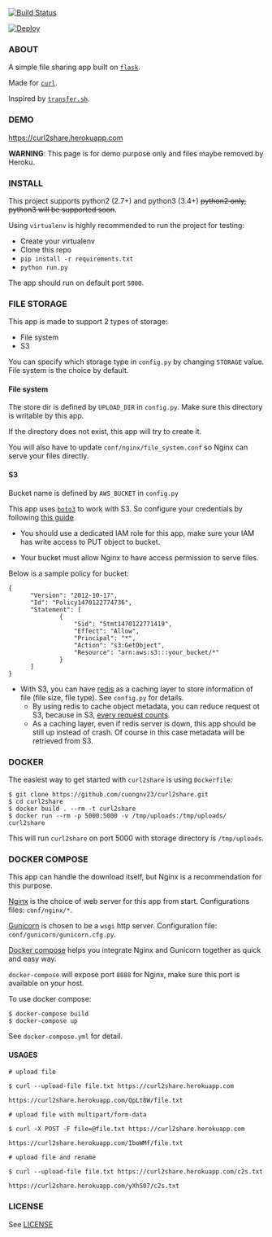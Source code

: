 [![Build Status](https://travis-ci.org/cuongnv23/curl2share.svg?branch=master)](https://travis-ci.org/cuongnv23/curl2share)

[![Deploy](https://www.herokucdn.com/deploy/button.svg)](https://heroku.com/deploy?template=https://github.com/cuongnv23/curl2share)

### ABOUT

A simple file sharing app built on [`flask`](https://github.com/pallets/flask).

Made for [`curl`](https://curl.haxx.se/).

Inspired by [`transfer.sh`](https://github.com/dutchcoders/transfer.sh/).

### DEMO

https://curl2share.herokuapp.com

**WARNING**: This page is for demo purpose only and files maybe removed by Heroku.

### INSTALL

This project supports python2 (2.7+) and python3 (3.4+) ~~python2 only, python3 
will be supported soon~~.

Using `virtualenv` is highly recommended to run the project for testing:

- Create your virtualenv
- Clone this repo
- `pip install -r requirements.txt`
- `python run.py`

The app should run on default port `5000`.

### FILE STORAGE

This app is made to support 2 types of storage:

- File system
- S3


You can specify which storage type in `config.py` by changing `STORAGE` value.
File system is the choice by default.

#### File system

The store dir is defined by `UPLOAD_DIR` in `config.py`. Make sure this
directory is writable by this app.

If the directory does not exist, this app will try to create it.

You will also have to update `conf/nginx/file_system.conf` so Nginx can serve
your files directly.

#### S3

Bucket name is defined by `AWS_BUCKET` in `config.py`

This app uses [`boto3`](https://github.com/boto/boto3) to work with S3. 
So configure your credentials by following [this guide](http://boto3.readthedocs.io/en/latest/guide/quickstart.html#configuration)


- You should use a dedicated IAM role for this app, make sure your IAM has write 
access to PUT object to bucket.

- Your bucket must allow Nginx to have access permission to serve files.

Below is a sample policy for bucket:

  ```
  {
        "Version": "2012-10-17",
        "Id": "Policy1470122774736",
        "Statement": [
                {
                    "Sid": "Stmt1470122771419",
                    "Effect": "Allow",
                    "Principal": "*",
                    "Action": "s3:GetObject",
                    "Resource": "arn:aws:s3:::your_bucket/*"
                }
        ]
  }
  ```
- With S3, you can have [redis](https://github.com/antirez/redis) as a caching layer to store information
of file (file size, file type). See `config.py` for details. 
    - By using redis to cache object metadata, you can reduce request ot S3, because in S3, [every request
      counts](https://aws.amazon.com/s3/pricing/).
    - As a caching layer, even if redis server is down, this app should be still up instead of crash. Of course in this
      case metadata will be retrieved from S3.

### DOCKER

The easiest way to get started with `curl2share` is using `Dockerfile`:

```
$ git clone https://github.com/cuongnv23/curl2share.git
$ cd curl2share
$ docker build . --rm -t curl2share
$ docker run --rm -p 5000:5000 -v /tmp/uploads:/tmp/uploads/ curl2share
```

This will run `curl2share` on port 5000 with storage directory is `/tmp/uploads`.


### DOCKER COMPOSE

This app can handle the download itself, but Nginx is a recommendation for this
purpose.

[Nginx](https://github.com/nginx/nginx) is the choice of web server for this 
app from start. Configurations files: `conf/nginx/*`.

[Gunicorn](https://github.com/benoitc/gunicorn) is chosen to be a `wsgi` http 
server. Configuration file: `conf/gunicorn/gunicorn.cfg.py`.

[Docker compose](https://github.com/docker/compose) helps you integrate
Nginx and Gunicorn together as quick and easy way.

`docker-compose` will expose port `8888` for Nginx, make sure this port is available on 
your host.

To use docker compose:

```
$ docker-compose build
$ docker-compose up
```

See `docker-compose.yml` for detail.

#### USAGES 

```
# upload file 

$ curl --upload-file file.txt https://curl2share.herokuapp.com

https://curl2share.herokuapp.com/QpLt8W/file.txt

# upload file with multipart/form-data

$ curl -X POST -F file=@file.txt https://curl2share.herokuapp.com

https://curl2share.herokuapp.com/IboWMf/file.txt

# upload file and rename

$ curl --upload-file file.txt https://curl2share.herokuapp.com/c2s.txt

https://curl2share.herokuapp.com/yXhS07/c2s.txt
```

### LICENSE

See
[LICENSE](https://github.com/cuongnv23/curl2share/blob/master/LICENSE)
